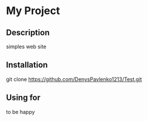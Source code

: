 # My Project
## Description
simples web site
## Installation
git clone https://github.com/DenysPavlenko1213/Test.git
## Using for
to be happy
